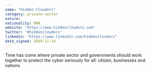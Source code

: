 ```yaml
---
name: "Hidden Clouders"
category: private-sector
nature:
nationality: MAR
website: "https://www.hiddenclouders.com"
twitter: "#hiddenclouders"
linkedin: "https://www.linkedin.com/hiddenclouders"
date_signed: 2019-11-14
---
```

Time has come where private sector and governments should work together to protect the cyber seriously for all: citizen, businesses and nations
